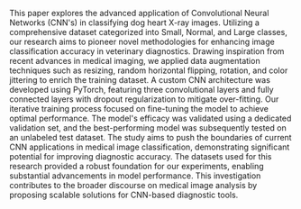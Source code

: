 This paper explores the advanced application of Convolutional Neural Networks (CNN's) in classifying dog heart X-ray images. Utilizing a comprehensive dataset categorized into Small, Normal, and Large classes, our research aims to pioneer novel methodologies for enhancing image classification accuracy in veterinary diagnostics. Drawing inspiration from recent advances in medical imaging, we applied data augmentation techniques such as resizing, random horizontal flipping, rotation, and color jittering to enrich the training dataset. A custom CNN architecture was developed using PyTorch, featuring three convolutional layers and fully connected layers with dropout regularization to mitigate over-fitting. Our iterative training process focused on fine-tuning the model to achieve optimal performance. The model's efficacy was validated using a dedicated validation set, and the best-performing model was subsequently tested on an unlabeled test dataset. The study aims to push the boundaries of current CNN applications in medical image classification, demonstrating significant potential for improving diagnostic accuracy. The datasets used for this research provided a robust foundation for our experiments, enabling substantial advancements in model performance. This investigation contributes to the broader discourse on medical image analysis by proposing scalable solutions for CNN-based diagnostic tools.
